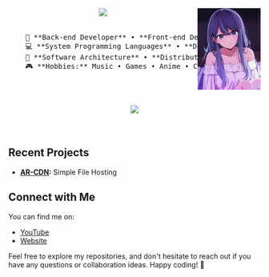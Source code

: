 <div align="center">
    <img src="./media/23469e7b288916160258b7da587885f1.jpg" width="25%" align="right" />
    <img src="https://readme-typing-svg.demolab.com?font=Inconsolata&weight=500&size=50&duration=4000&pause=300&color=A7A459&center=true&vCenter=true&multiline=true&repeat=false&random=false&width=1300&height=140&lines=Hello+hello;I'm+Arifzyn%2C+a+tech+goblin+and+magical+girl+wannabe+%E2%9C%A9" width="70%" />
    <br><br>
    <pre>
    💼 **Back-end Developer** • **Front-end Developer** 
    💻 **System Programming Languages** • **DevOps** 
    📖 **Software Architecture** • **Distributed Systems**
    🎮 **Hobbies:** Music • Games • Anime • Code • Art
    </pre>
    <br><br>
    <img src="https://raw.githubusercontent.com/innng/innng/master/assets/kyubey.gif" height="40" />
    <br><br><br>
</div>

## Recent Projects

- **[AR-CDN](https://github.com/Arifzyn19/AR-CDN):** Simple File Hosting 

## Connect with Me

You can find me on:

- [YouTube](https://youtube.com/@arifzxa19)
- [Website](https://arifzyn.tech)

Feel free to explore my repositories, and don't hesitate to reach out if you have any questions or collaboration ideas. Happy coding! 🚀

